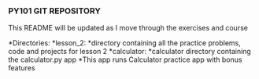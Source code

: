 ### PY101 GIT REPOSITORY ###

This README will be updated as I move through the exercises and course

*Directories:
    *lesson_2:
        *directory containing all the practice problems, code and projects for lesson 2
        *calculator:
            *calculator directory containing the calculator.py app
            *This app runs Calculator practice app with bonus features
